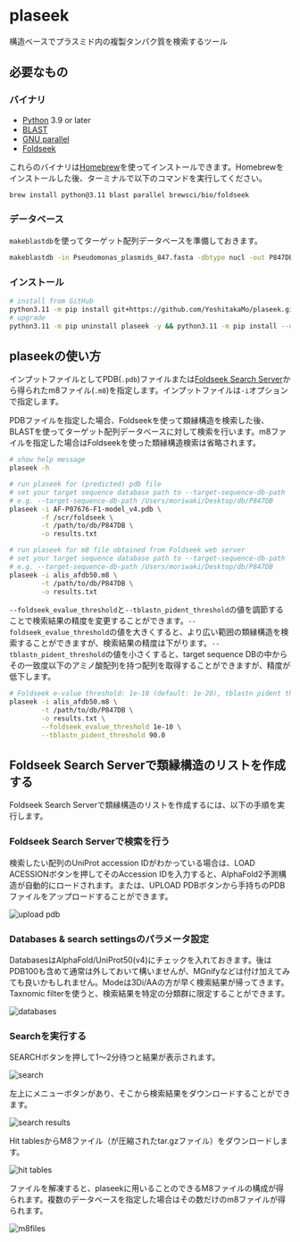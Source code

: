 # plaseek

構造ベースでプラスミド内の複製タンパク質を検索するツール

## 必要なもの

### バイナリ

- [Python](https://www.python.org/) 3.9 or later
- [BLAST](https://blast.ncbi.nlm.nih.gov/Blast.cgi?PAGE_TYPE=BlastDocs&DOC_TYPE=Download)
- [GNU parallel](https://www.gnu.org/software/parallel/)
- [Foldseek](https://github.com/steineggerlab/foldseek)

これらのバイナリは[Homebrew](https://brew.sh/)を使ってインストールできます。Homebrewをインストールした後、ターミナルで以下のコマンドを実行してください。

```bash
brew install python@3.11 blast parallel brewsci/bio/foldseek
```

### データベース

`makeblastdb`を使ってターゲット配列データベースを準備しておきます。

```bash
makeblastdb -in Pseudomonas_plasmids_847.fasta -dbtype nucl -out P847DB -parse_seqids
```

### インストール

```bash
# install from GitHub
python3.11 -m pip install git+https://github.com/YoshitakaMo/plaseek.git
# upgrade
python3.11 -m pip uninstall plaseek -y && python3.11 -m pip install --upgrade git+https://github.com/YoshitakaMo/plaseek.git
```

## plaseekの使い方

インプットファイルとしてPDB(`.pdb`)ファイルまたは[Foldseek Search Server](https://search.foldseek.com/search)から得られたm8ファイル(`.m8`)を指定します。インプットファイルは`-i`オプションで指定します。

PDBファイルを指定した場合、Foldseekを使って類縁構造を検索した後、BLASTを使ってターゲット配列データベースに対して検索を行います。m8ファイルを指定した場合はFoldseekを使った類縁構造検索は省略されます。

```bash
# show help message
plaseek -h

# run plaseek for (predicted) pdb file
# set your target sequence database path to --target-sequence-db-path
# e.g. --target-sequence-db-path /Users/moriwaki/Desktop/db/P847DB
plaseek -i AF-P07676-F1-model_v4.pdb \
        -f /scr/foldseek \
        -t /path/to/db/P847DB \
        -o results.txt

# run plaseek for m8 file obtained from Foldseek web server
# set your target sequence database path to --target-sequence-db-path
# e.g. --target-sequence-db-path /Users/moriwaki/Desktop/db/P847DB
plaseek -i alis_afdb50.m8 \
        -t /path/to/db/P847DB \
        -o results.txt
```

`--foldseek_evalue_threshold`と`--tblastn_pident_threshold`の値を調節することで検索結果の精度を変更することができます。`--foldseek_evalue_threshold`の値を大きくすると、より広い範囲の類縁構造を検索することができますが、検索結果の精度は下がります。`--tblastn_pident_threshold`の値を小さくすると、target sequence DBの中からその一致度以下のアミノ酸配列を持つ配列を取得することができますが、精度が低下します。

```bash
# Foldseek e-value threshold: 1e-10 (default: 1e-20), tblastn pident threshold: 90.0% (default: 98.0%)
plaseek -i alis_afdb50.m8 \
        -t /path/to/db/P847DB \
        -o results.txt \
        --foldseek_evalue_threshold 1e-10 \
        --tblastn_pident_threshold 90.0
```

## Foldseek Search Serverで類縁構造のリストを作成する

Foldseek Search Serverで類縁構造のリストを作成するには、以下の手順を実行します。

### Foldseek Search Serverで検索を行う

検索したい配列のUniProt accession IDがわかっている場合は、LOAD ACESSIONボタンを押してそのAccession IDを入力すると、AlphaFold2予測構造が自動的にロードされます。または、UPLOAD PDBボタンから手持ちのPDBファイルをアップロードすることができます。

![upload pdb](https://i.imgur.com/nGGYL6t.png)

### Databases & search settingsのパラメータ設定

DatabasesはAlphaFold/UniProt50(v4)にチェックを入れておきます。後はPDB100も含めて通常は外しておいて構いませんが、MGnifyなどは付け加えてみても良いかもしれません。Modeは3Di/AAの方が早く検索結果が帰ってきます。
Taxnomic filterを使うと、検索結果を特定の分類群に限定することができます。

![databases](https://i.imgur.com/3jqb4ze.png)

### Searchを実行する

SEARCHボタンを押して1〜2分待つと結果が表示されます。

![search](https://i.imgur.com/xneRSS9.png)

左上にメニューボタンがあり、そこから検索結果をダウンロードすることができます。

![search results](https://i.imgur.com/xGxZML5.png)

Hit tablesからM8ファイル（が圧縮されたtar.gzファイル）をダウンロードします。

![hit tables](https://i.imgur.com/4s6uMkX.png)

ファイルを解凍すると、plaseekに用いることのできるM8ファイルの構成が得られます。複数のデータベースを指定した場合はその数だけのm8ファイルが得られます。

![m8files](https://i.imgur.com/hgVDmu6.png)
